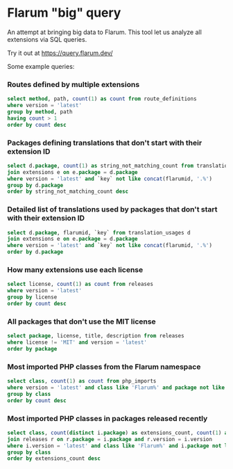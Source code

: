 # Flarum "big" query

An attempt at bringing big data to Flarum.
This tool let us analyze all extensions via SQL queries.

Try it out at <https://query.flarum.dev/>

Some example queries:

### Routes defined by multiple extensions

```sql
select method, path, count(1) as count from route_definitions
where version = 'latest'
group by method, path
having count > 1
order by count desc
```

### Packages defining translations that don't start with their extension ID

```sql
select d.package, count(1) as string_not_matching_count from translation_definitions d
join extensions e on e.package = d.package
where version = 'latest' and `key` not like concat(flarumid, '.%')
group by d.package
order by string_not_matching_count desc
```

### Detailed list of translations used by packages that don't start with their extension ID

```sql
select d.package, flarumid, `key` from translation_usages d
join extensions e on e.package = d.package
where version = 'latest' and `key` not like concat(flarumid, '.%')
order by d.package
```

### How many extensions use each license

```sql
select license, count(1) as count from releases
where version = 'latest'
group by license
order by count desc
```

### All packages that don't use the MIT license

```sql
select package, license, title, description from releases
where license != 'MIT' and version = 'latest'
order by package
```

### Most imported PHP classes from the Flarum namespace

```sql
select class, count(1) as count from php_imports
where version = 'latest' and class like 'Flarum%' and package not like 'flarum/%'
group by class
order by count desc
```

### Most imported PHP classes in packages released recently

```sql
select class, count(distinct i.package) as extensions_count, count(1) as import_count from php_imports i
join releases r on r.package = i.package and r.version = i.version
where i.version = 'latest' and class like 'Flarum%' and i.package not like 'flarum/%' and date >= '2020-01-01'
group by class
order by extensions_count desc
```
